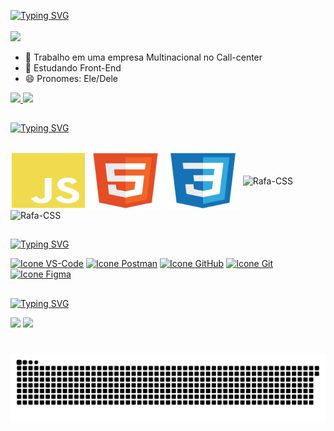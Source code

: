 [![Typing SVG](https://readme-typing-svg.demolab.com?font=Passion+One&weight=700&size=30&duration=2000&pause=200&color=288AB6&center=true&vCenter=true&width=435&lines=Ol%C3%A1!+me+chamo+Adrio+🤓;Sou+estudante+e+Dev+Jr.+⚙)](https://git.io/typing-svg)
<br><br>
<img src="https://user-images.githubusercontent.com/74038190/212284136-03988914-d899-44b4-b1d9-4eeccf656e44.gif" width="500">


- 🔭 Trabalho em uma empresa Multinacional no Call-center
- 💬 Estudando Front-End
- 😄 Pronomes: Ele/Dele

<div>
  <a href="https://github.com/rafaballerini">
  <img height="180em" src="https://github-readme-stats.vercel.app/api?username=AdrioRRosa&show_icons=true&theme=dark&include_all_commits=true&count_private=true"/>
  <img height="180em" src="https://github-readme-stats.vercel.app/api/top-langs/?username=AdrioRRosa&layout=compact&langs_count=16&theme=dark"/>
</div>

##
[![Typing SVG](https://readme-typing-svg.demolab.com?font=Passion+One&weight=700&size=30&duration=2000&pause=200&color=288AB6&center=true&vCenter=true&repeat=false&width=435&lines=Linguagens+em+que+eu+desenvolvo)](https://git.io/typing-svg)

<div style="display: inline_block"><br>
  <img align="center" alt="Rafa-Js" height="90" width="120"src="https://raw.githubusercontent.com/devicons/devicon/master/icons/javascript/javascript-plain.svg">
  <img align="center" alt="Rafa-HTML" height="90" width="120" src="https://raw.githubusercontent.com/devicons/devicon/master/icons/html5/html5-original.svg">
  <img align="center" alt="Rafa-CSS" height="90" width="120" src="https://raw.githubusercontent.com/devicons/devicon/master/icons/css3/css3-original.svg">
  <img align="center" alt="Rafa-CSS" height="90" width="120" src="https://cdn.jsdelivr.net/gh/devicons/devicon@latest/icons/java/java-original.svg" />
  <img align="center" alt="Rafa-CSS" height="90" width="120" src="https://cdn.jsdelivr.net/gh/devicons/devicon@latest/icons/mysql/mysql-original.svg" />
</div>


##
[![Typing SVG](https://readme-typing-svg.demolab.com?font=Passion+One&weight=700&size=30&duration=2000&pause=200&color=288AB6&repeat=false&width=435&lines=Dev-ops)](https://git.io/typing-svg)

[<img height="90" width="120" alt="Icone VS-Code" src="https://skillicons.dev/icons?i=vscode"/>](https://code.visualstudio.com)
[<img height="90" width="90" alt="Icone Postman" src="https://i.postimg.cc/QNyBTNVk/postman.png"/>](https://www.postman.com)
[<img height="90" width="120" alt="Icone GitHub" src="https://skillicons.dev/icons?i=github"/>](https://github.com/)
[<img height="90" width="120" alt="Icone Git" src="https://skillicons.dev/icons?i=git"/>](https://git-scm.com)
[<img height="90" width="120" alt="Icone Figma" src="https://skillicons.dev/icons?i=figma"/>](https://www.figma.com)

##
[![Typing SVG](https://readme-typing-svg.demolab.com?font=Passion+One&weight=700&size=30&duration=2000&pause=200&color=288AB6&repeat=false&width=435&lines=Rede-Social)](https://git.io/typing-svg)

<a href="#" target="_blank"><img src="https://img.shields.io/badge/Discord-7289DA?style=for-the-badge&logo=discord&logoColor=white" target="_blank"></a> 
<a href="#" target="_blank"><img src="https://img.shields.io/badge/-LinkedIn-%230077B5?style=for-the-badge&logo=linkedin&logoColor=white" target="_blank"></a> 
#
![Snake animation](https://github.com/AdrioRRosa/AdrioRRosa/blob/output/github-contribution-grid-snake.svg)
